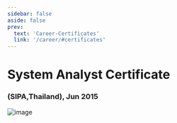```yaml
---
sidebar: false
aside: false
prev:
  text: 'Career-Certificates'
  link: '/career/#certificates'
---
```

# System Analyst  Certificate
### (SIPA,Thailand), Jun 2015

![image](/images/certificates/01-System-Analyst-Certificate.jpg)
